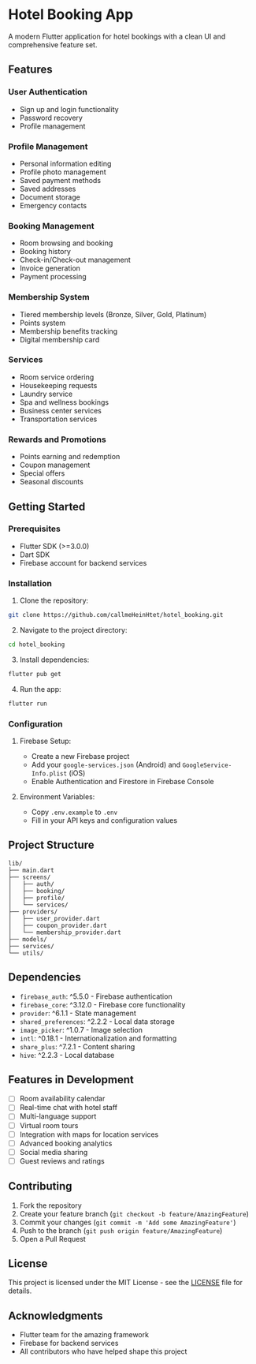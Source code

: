 # Hotel Booking App

A modern Flutter application for hotel bookings with a clean UI and comprehensive feature set.

## Features

### User Authentication
- Sign up and login functionality
- Password recovery
- Profile management

### Profile Management
- Personal information editing
- Profile photo management
- Saved payment methods
- Saved addresses
- Document storage
- Emergency contacts

### Booking Management
- Room browsing and booking
- Booking history
- Check-in/Check-out management
- Invoice generation
- Payment processing

### Membership System
- Tiered membership levels (Bronze, Silver, Gold, Platinum)
- Points system
- Membership benefits tracking
- Digital membership card

### Services
- Room service ordering
- Housekeeping requests
- Laundry service
- Spa and wellness bookings
- Business center services
- Transportation services

### Rewards and Promotions
- Points earning and redemption
- Coupon management
- Special offers
- Seasonal discounts

## Getting Started

### Prerequisites
- Flutter SDK (>=3.0.0)
- Dart SDK
- Firebase account for backend services

### Installation

1. Clone the repository:
```bash
git clone https://github.com/callmeHeinHtet/hotel_booking.git
```

2. Navigate to the project directory:
```bash
cd hotel_booking
```

3. Install dependencies:
```bash
flutter pub get
```

4. Run the app:
```bash
flutter run
```

### Configuration

1. Firebase Setup:
   - Create a new Firebase project
   - Add your `google-services.json` (Android) and `GoogleService-Info.plist` (iOS)
   - Enable Authentication and Firestore in Firebase Console

2. Environment Variables:
   - Copy `.env.example` to `.env`
   - Fill in your API keys and configuration values

## Project Structure

```
lib/
├── main.dart
├── screens/
│   ├── auth/
│   ├── booking/
│   ├── profile/
│   └── services/
├── providers/
│   ├── user_provider.dart
│   ├── coupon_provider.dart
│   └── membership_provider.dart
├── models/
├── services/
└── utils/
```

## Dependencies

- `firebase_auth`: ^5.5.0 - Firebase authentication
- `firebase_core`: ^3.12.0 - Firebase core functionality
- `provider`: ^6.1.1 - State management
- `shared_preferences`: ^2.2.2 - Local data storage
- `image_picker`: ^1.0.7 - Image selection
- `intl`: ^0.18.1 - Internationalization and formatting
- `share_plus`: ^7.2.1 - Content sharing
- `hive`: ^2.2.3 - Local database

## Features in Development

- [ ] Room availability calendar
- [ ] Real-time chat with hotel staff
- [ ] Multi-language support
- [ ] Virtual room tours
- [ ] Integration with maps for location services
- [ ] Advanced booking analytics
- [ ] Social media sharing
- [ ] Guest reviews and ratings

## Contributing

1. Fork the repository
2. Create your feature branch (`git checkout -b feature/AmazingFeature`)
3. Commit your changes (`git commit -m 'Add some AmazingFeature'`)
4. Push to the branch (`git push origin feature/AmazingFeature`)
5. Open a Pull Request

## License

This project is licensed under the MIT License - see the [LICENSE](LICENSE) file for details.

## Acknowledgments

- Flutter team for the amazing framework
- Firebase for backend services
- All contributors who have helped shape this project

